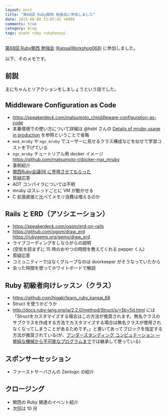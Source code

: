 ```yaml
---
layout: post
title: "第68回 Ruby関西 勉強会に参加しました"
date: 2015-08-08 13:07:42 +0900
comments: true
category: blog
tags: event ruby rubykansai
---
```

[第68回 Ruby関西 勉強会](https://rubykansai.doorkeeper.jp/events/25693 "第68回 Ruby関西 勉強会")
([KansaiWorkshop068](https://github.com/rubykansai/workshops/wiki/Kansaiworkshop068 "KansaiWorkshop068"))
に参加しました。

<!--more-->

以下、そのメモです。

## 前説

主にちゃんとリアクションをしましょうという話でした。

## Middleware Configuration as Code

- <https://speakerdeck.com/matsumoto_r/middleware-configuration-as-code>
- 本番環境での使い方について詳細は @hsbt さんの [Details of mruby usage in production](http://www.slideshare.net/hsbt/middleware-as-code-with-mruby) を参照ということで省略
- `mod_mruby` や `ngx_mruby` でユーザーに見せるクラス構成などを似せて学習コストを下げている
- `ngx_mruby` チュートリアル用 docker イメージ <https://github.com/matsumoto-r/docker-ngx_mruby>
- 事例紹介
- [関西Ruby会議06 に登壇させてもらった](http://harasou.github.io/2015/07/15/%E9%96%A2%E8%A5%BFRuby%E4%BC%9A%E8%AD%B006-%E3%81%AB%E7%99%BB%E5%A3%87%E3%81%95%E3%81%9B%E3%81%A6%E3%82%82%E3%82%89%E3%81%A3%E3%81%9F/ "関西Ruby会議06 に登壇させてもらった")
- 質疑応答
- AOT コンパイラについては不明
- mruby はスレッドごとに VM が動かせる
- C 拡張直接と比べてメモリ消費は増えるのか

## Rails と ERD（アソシエーション）

- <https://speakerdeck.com/ogom/erd-on-rails>
- <https://github.com/ogom/draw_erd> <https://rubygems.org/gems/draw_erd>
- ライブコーディングをしならがらの説明
- (空気を読まずに 15 時のおやつの時間を教えてくれる pepper くん)
- 質疑応答
- コミュニティーではなくグループなのは doorkeeper がそうなっていたから
- 余った時間を使ってホワイトボードで解説

## Ruby 初級者向けレッスン（クラス）

- <https://github.com/higaki/learn_ruby_kansai_68>
- Struct を使うかどうか
- <http://docs.ruby-lang.org/ja/2.2.0/method/Struct/s/=5b=5d.html> には「Structをカスタマイズする場合はこの方法が推奨されます。無名クラスのサブクラスを作成する方法でカスタマイズする場合は無名クラスが使用されなくなってしまうことがあるためです。」と書いてあってブロックを指定する方法が推奨されている(が、[アンダースタンディング コンピュテーション ―単純な機械から不可能なプログラムまで](http://amzn.to/2H0qMCd)では継承して使っている)


## スポンサーセッション

- ファーストサーバさんの Zenlogic の紹介

## クロージング

- 関西の Ruby 関連のイベント紹介
- 次回は 10 月
